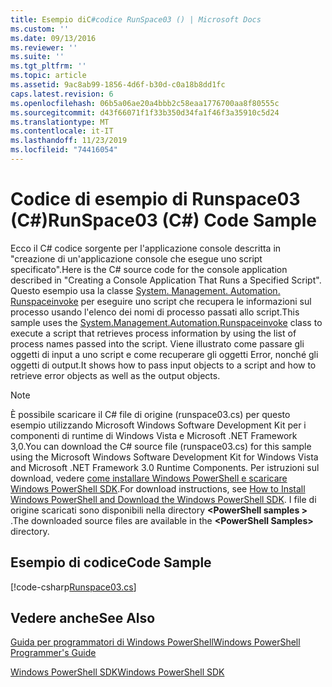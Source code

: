 ```yaml
---
title: Esempio diC#codice RunSpace03 () | Microsoft Docs
ms.custom: ''
ms.date: 09/13/2016
ms.reviewer: ''
ms.suite: ''
ms.tgt_pltfrm: ''
ms.topic: article
ms.assetid: 9ac8ab99-1856-4d6f-b30d-c0a18b8dd1fc
caps.latest.revision: 6
ms.openlocfilehash: 06b5a06ae20a4bbb2c58eaa1776700aa8f80555c
ms.sourcegitcommit: d43f66071f1f33b350d34fa1f46f3a35910c5d24
ms.translationtype: MT
ms.contentlocale: it-IT
ms.lasthandoff: 11/23/2019
ms.locfileid: "74416054"
---
```

# <a name="runspace03-c-code-sample"></a><span data-ttu-id="45ef6-102">Codice di esempio di Runspace03 (C#)</span><span class="sxs-lookup"><span data-stu-id="45ef6-102">RunSpace03 (C#) Code Sample</span></span>

<span data-ttu-id="45ef6-103">Ecco il C# codice sorgente per l'applicazione console descritta in "creazione di un'applicazione console che esegue uno script specificato".</span><span class="sxs-lookup"><span data-stu-id="45ef6-103">Here is the C# source code for the console application described in "Creating a Console Application That Runs a Specified Script".</span></span> <span data-ttu-id="45ef6-104">Questo esempio usa la classe [System. Management. Automation. Runspaceinvoke](/dotnet/api/System.Management.Automation.RunspaceInvoke) per eseguire uno script che recupera le informazioni sul processo usando l'elenco dei nomi di processo passati allo script.</span><span class="sxs-lookup"><span data-stu-id="45ef6-104">This sample uses the [System.Management.Automation.Runspaceinvoke](/dotnet/api/System.Management.Automation.RunspaceInvoke) class to execute a script that retrieves process information by using the list of process names passed into the script.</span></span> <span data-ttu-id="45ef6-105">Viene illustrato come passare gli oggetti di input a uno script e come recuperare gli oggetti Error, nonché gli oggetti di output.</span><span class="sxs-lookup"><span data-stu-id="45ef6-105">It shows how to pass input objects to a script and how to retrieve error objects as well as the output objects.</span></span>

> [!NOTE]
> <span data-ttu-id="45ef6-106">È possibile scaricare il C# file di origine (runspace03.cs) per questo esempio utilizzando Microsoft Windows Software Development Kit per i componenti di runtime di Windows Vista e Microsoft .NET Framework 3,0.</span><span class="sxs-lookup"><span data-stu-id="45ef6-106">You can download the C# source file (runspace03.cs) for this sample using the Microsoft Windows Software Development Kit for Windows Vista and Microsoft .NET Framework 3.0 Runtime Components.</span></span> <span data-ttu-id="45ef6-107">Per istruzioni sul download, vedere [come installare Windows PowerShell e scaricare Windows PowerShell SDK](/powershell/scripting/developer/installing-the-windows-powershell-sdk).</span><span class="sxs-lookup"><span data-stu-id="45ef6-107">For download instructions, see [How to Install Windows PowerShell and Download the Windows PowerShell SDK](/powershell/scripting/developer/installing-the-windows-powershell-sdk).</span></span>
> <span data-ttu-id="45ef6-108">I file di origine scaricati sono disponibili nella directory **\<PowerShell samples >** .</span><span class="sxs-lookup"><span data-stu-id="45ef6-108">The downloaded source files are available in the **\<PowerShell Samples>** directory.</span></span>

## <a name="code-sample"></a><span data-ttu-id="45ef6-109">Esempio di codice</span><span class="sxs-lookup"><span data-stu-id="45ef6-109">Code Sample</span></span>

[!code-csharp[Runspace03.cs](../../../../powershell-sdk-samples/SDK-2.0/csharp/Runspace03/Runspace03.cs#L11-L88 "Runspace03.cs")]

## <a name="see-also"></a><span data-ttu-id="45ef6-110">Vedere anche</span><span class="sxs-lookup"><span data-stu-id="45ef6-110">See Also</span></span>

[<span data-ttu-id="45ef6-111">Guida per programmatori di Windows PowerShell</span><span class="sxs-lookup"><span data-stu-id="45ef6-111">Windows PowerShell Programmer's Guide</span></span>](./windows-powershell-programmer-s-guide.md)

[<span data-ttu-id="45ef6-112">Windows PowerShell SDK</span><span class="sxs-lookup"><span data-stu-id="45ef6-112">Windows PowerShell SDK</span></span>](../windows-powershell-reference.md)
